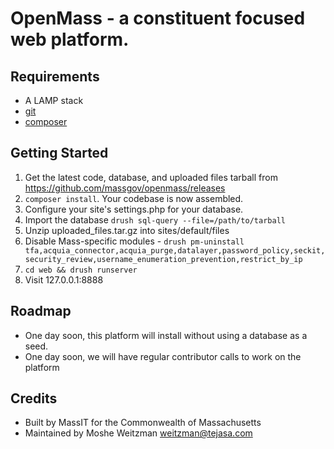 # OpenMass - a constituent focused web platform.

## Requirements

* A LAMP stack
* [git](https://git-scm.com/downloads)
* [composer](https://getcomposer.org/)

## Getting Started

1. Get the latest code, database, and uploaded files tarball from https://github.com/massgov/openmass/releases
1. `composer install`. Your codebase is now assembled.
1. Configure your site's settings.php for your database.
1. Import the database `drush sql-query --file=/path/to/tarball`
1. Unzip uploaded_files.tar.gz into sites/default/files
1. Disable Mass-specific modules - `drush pm-uninstall tfa,acquia_connector,acquia_purge,datalayer,password_policy,seckit,security_review,username_enumeration_prevention,restrict_by_ip`
1. `cd web && drush runserver`
3. Visit 127.0.0.1:8888

## Roadmap

-  One day soon, this platform will install without using a database as a seed.
- One day soon, we will have regular contributor calls to work on the platform

## Credits
- Built by MassIT for the Commonwealth of Massachusetts
- Maintained by Moshe Weitzman <weitzman@tejasa.com>
